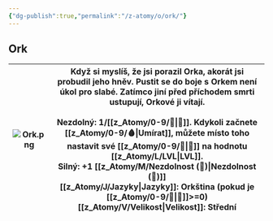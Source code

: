 ```yaml
---
{"dg-publish":true,"permalink":"/z-atomy/o/ork/"}
---
```


## Ork

| ![Ork.png](/img/user/z_img/Ork.png) | Když si myslíš, že jsi porazil **Orka**, akorát jsi probudil jeho hněv. Pustit se do boje s **Orkem** není úkol pro slabé. Zatímco jiní před příchodem smrti ustupují, **Orkové** ji vítají.<br><br>**Nezdolný**: 1/[[z_Atomy/0-9/🔋\|🔋]]. Kdykoli začnete [[z_Atomy/0-9/🩸\|Umírat]], můžete místo toho nastavit své [[z_Atomy/0-9/💖\|💖]] na hodnotu [[z_Atomy/L/LVL\|LVL]].<br>**Silný**: +1 [[z_Atomy/M/Nezdolnost (💪)\|Nezdolnost (💪)]]<br>**[[z_Atomy/J/Jazyky\|Jazyky]]**: Orkština (pokud je [[z_Atomy/0-9/📖\|📖]]>=0)<br>**[[z_Atomy/V/Velikost\|Velikost]]**: Střední |
| ------------ | ---------------------------------------------------------------------------------------------------------------------------------------------------------------------------------------------------------------------------------------------------------------------------------------------------------------------------------------------------------------------------------------------------------------------------------------- |
